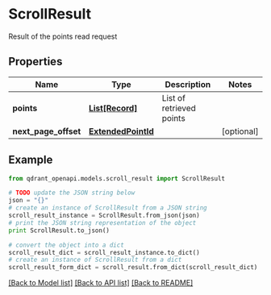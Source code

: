 # ScrollResult

Result of the points read request

## Properties
Name | Type | Description | Notes
------------ | ------------- | ------------- | -------------
**points** | [**List[Record]**](Record.md) | List of retrieved points | 
**next_page_offset** | [**ExtendedPointId**](ExtendedPointId.md) |  | [optional] 

## Example

```python
from qdrant_openapi.models.scroll_result import ScrollResult

# TODO update the JSON string below
json = "{}"
# create an instance of ScrollResult from a JSON string
scroll_result_instance = ScrollResult.from_json(json)
# print the JSON string representation of the object
print ScrollResult.to_json()

# convert the object into a dict
scroll_result_dict = scroll_result_instance.to_dict()
# create an instance of ScrollResult from a dict
scroll_result_form_dict = scroll_result.from_dict(scroll_result_dict)
```
[[Back to Model list]](../README.md#documentation-for-models) [[Back to API list]](../README.md#documentation-for-api-endpoints) [[Back to README]](../README.md)


